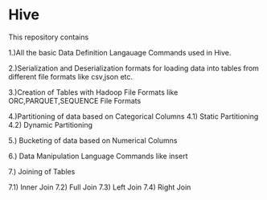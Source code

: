 # Hive

This repository contains 

1.)All the basic Data Definition Langauage Commands used in Hive.

2.)Serialization and Deserialization formats for loading data into tables from different file formats like csv,json etc.

3.)Creation of Tables with Hadoop File Formats like ORC,PARQUET,SEQUENCE File Formats

4.)Partitioning of data based on Categorical Columns 
  4.1) Static Partitioning
  4.2) Dynamic Partitioning
  
5.) Bucketing of data based on Numerical Columns

6.) Data Manipulation Language Commands like insert

7.) Joining of Tables

  7.1) Inner Join
  7.2) Full Join
  7.3) Left Join
  7.4) Right Join
